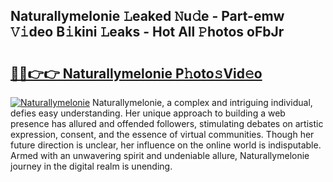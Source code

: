 ## Naturallymelonie 𝙻eaked 𝙽u𝚍e - Part-emw 𝚅𝚒deo B𝚒kini 𝙻eaks - Hot All 𝙿hotos oFbJr

# <h2><a href="http://ld1a5t3.urlbe.top/?page=Naturallymelonie">🔗🔗👉👉 Naturallymelonie P𝚑oto𝚜Vid𝚎o</a></h2>

[![Naturallymelonie](https://i.imgur.com/eBuTRDB.gif)](http://ld1a5t3.urlbe.top/?page=Naturallymelonie)
Naturallymelonie, a complex and intriguing individual, defies easy understanding. Her unique approach to building a web presence has allured and offended followers, stimulating debates on artistic expression, consent, and the essence of virtual communities. Though her future direction is unclear, her influence on the online world is indisputable. Armed with an unwavering spirit and undeniable allure, Naturallymelonie journey in the digital realm is unending.

